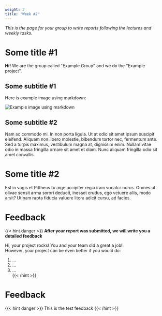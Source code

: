 ```yaml
---
weight: 2
title: "Week #2"
---
```


*This is the page for your group to write reports following the lectures and weekly tasks.*

# Some title #1

**Hi!** We are the group called "Example Group" and we do the "Example project".

## Some subtitle #1

Here is example image using markdown:

![Example image using markdown](/groups/ExampleGroup/201.jpg)

## Some subtitle #2

Nam ac commodo mi. In non porta ligula. Ut at odio sit amet ipsum suscipit eleifend. Aliquam non libero molestie, bibendum tortor nec, fermentum ante. Sed a turpis maximus, vestibulum magna at, dignissim enim. Nullam vitae odio in massa fringilla ornare sit amet et diam. Nunc aliquam fringilla odio sit amet convallis.

# Some title #2

Est in vagis et Pittheus tu arge accipiter regia iram vocatur nurus. Omnes ut olivae sensit arma sorori deducit, inesset crudus, ego vetuere aliis, modo arsit? Utinam rapta fiducia valuere litora adicit cursu, ad facies.


# Feedback
{{< hint danger >}}
**After your report was submitted, we will write you a detailed feedback**

Hi, your project rocks! You and your team did a great a job!  
However, your project can be even better if you would do:
1) ...
2) ...
3) ...  
   {{< /hint >}}
   
# Feedback
{{< hint danger >}}
This is the test feedback
{{< /hint >}}